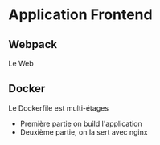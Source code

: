 # Application Frontend

## Webpack

Le Web

## Docker

Le Dockerfile est multi-étages

- Première partie on build l'application
- Deuxième partie, on la sert avec nginx
